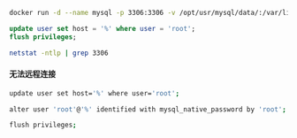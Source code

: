 ```sh
docker run -d --name mysql -p 3306:3306 -v /opt/usr/mysql/data/:/var/lib/mysql -e   MYSQL_ROOT_PASSWORD=ttpQms2t2ey8ERr4b3RM7Wiyc8kHjbymnY58sS  mysql:8.0
```

```sql
update user set host = '%' where user = 'root';
flush privileges;
```


```sh
netstat -ntlp | grep 3306
```

#### 无法远程连接
```sh
update user set host='%' where user='root';
```
```sh
alter user 'root'@'%' identified with mysql_native_password by 'root';
```
```sh
flush privileges;
```
